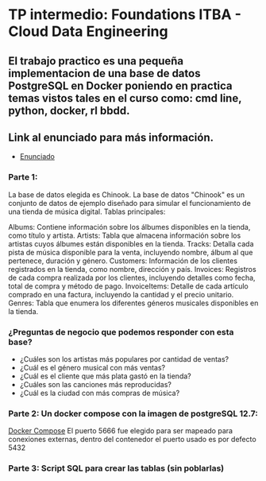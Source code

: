 # TP intermedio: Foundations ITBA - Cloud Data Engineering

## El trabajo practico es una pequeña implementacion de una base de datos PostgreSQL en Docker poniendo en practica temas vistos tales en el curso como: cmd line, python, docker, rl bbdd.

## Link al enunciado para más información.
- [Enunciado](enunciado-itba.pdf)

### Parte 1:
La base de datos elegida es Chinook. La base de datos "Chinook" es un conjunto de datos de ejemplo diseñado para simular el funcionamiento de una tienda de música digital.
Tablas principales:

Albums: Contiene información sobre los álbumes disponibles en la tienda, como título y artista.
Artists: Tabla que almacena información sobre los artistas cuyos álbumes están disponibles en la tienda.
Tracks: Detalla cada pista de música disponible para la venta, incluyendo nombre, álbum al que pertenece, duración y género.
Customers: Información de los clientes registrados en la tienda, como nombre, dirección y país.
Invoices: Registros de cada compra realizada por los clientes, incluyendo detalles como fecha, total de compra y método de pago.
InvoiceItems: Detalle de cada artículo comprado en una factura, incluyendo la cantidad y el precio unitario.
Genres: Tabla que enumera los diferentes géneros musicales disponibles en la tienda.

### ¿Preguntas de negocio que podemos responder con esta base?
- ¿Cuáles son los artistas más populares por cantidad de ventas?
- ¿Cuál es el género musical con más ventas?
- ¿Cuál es el cliente que más plata gastó en la tienda?
- ¿Cuáles son las canciones más reproducidas?
- ¿Cuál es la ciudad con más compras de música?

### Parte 2: Un docker compose con la imagen de postgreSQL 12.7:
[Docker Compose](docker-compose.yml)
El puerto 5666 fue elegido para ser mapeado para conexiones externas, dentro del contenedor el puerto usado es por defecto 5432

### Parte 3: Script SQL para crear las tablas (sin poblarlas)

